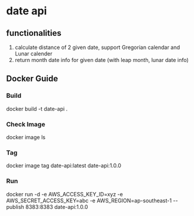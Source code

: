 # date api

## functionalities 
1. calculate distance of 2 given date, support Gregorian calendar and Lunar calender
2. return month date info for given date (with leap month, lunar date info)

## Docker Guide

### Build

docker build -t date-api . 

### Check Image

docker image ls

### Tag

docker image tag date-api:latest date-api:1.0.0

### Run

docker run -d -e AWS_ACCESS_KEY_ID=xyz -e AWS_SECRET_ACCESS_KEY=abc -e AWS_REGION=ap-southeast-1 --publish 8383:8383 date-api:1.0.0